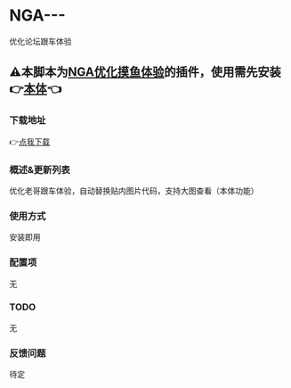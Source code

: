 # NGA---
优化论坛跟车体验
## ⚠本脚本为[NGA优化摸鱼体验](https://greasyfork.org/zh-CN/scripts/393991-nga%E4%BC%98%E5%8C%96%E6%91%B8%E9%B1%BC%E4%BD%93%E9%AA%8C)的插件，使用需先安装👉[本体](https://greasyfork.org/zh-CN/scripts/393991-nga%E4%BC%98%E5%8C%96%E6%91%B8%E9%B1%BC%E4%BD%93%E9%AA%8C)👈

### 下载地址

👉[点我下载]()

### 概述&更新列表

优化老哥跟车体验，自动替换贴内图片代码，支持大图查看（本体功能）

### 使用方式

安装即用

### 配置项

无

### TODO

无

### 反馈问题

待定
